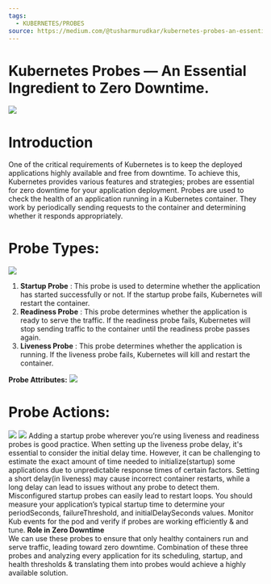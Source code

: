 ```yaml
---
tags:
  - KUBERNETES/PROBES
source: https://medium.com/@tusharmurudkar/kubernetes-probes-an-essential-ingredient-to-zero-downtime-eb16cf2cf3cf
---
```

# Kubernetes Probes — An Essential Ingredient to Zero Downtime.

![](https://miro.medium.com/v2/resize:fit:700/1*1Wibix3lac5jEPn1Nbwh-g.png) 


#  **Introduction** 

One of the critical requirements of Kubernetes is to keep the deployed applications highly available and free from downtime. To achieve this, Kubernetes provides various features and strategies; probes are essential for zero downtime for your application deployment. Probes are used to check the health of an application running in a Kubernetes container. They work by periodically sending requests to the container and determining whether it responds appropriately.


#  **Probe Types:** 

![](https://miro.medium.com/v2/resize:fit:700/1*CDYmzjkNSPSlP9tU1fuZNQ.png) 
1.   **Startup Probe** : This probe is used to determine whether the application has started successfully or not. If the startup probe fails, Kubernetes will restart the container.
2.   **Readiness Probe** : This probe determines whether the application is ready to serve the traffic. If the readiness probe fails, Kubernetes will stop sending traffic to the container until the readiness probe passes again.
3.   **Liveness Probe** : This probe determines whether the application is running. If the liveness probe fails, Kubernetes will kill and restart the container.

 **Probe Attributes:** 
![](https://miro.medium.com/v2/resize:fit:700/1*xIVcqiZBTbrEK-u7aWLJDw.png) 


# Probe Actions:

![](https://miro.medium.com/v2/resize:fit:700/1*Ll4ocCG5p58paHR7KEZpvw.png) 
![](https://miro.medium.com/v2/resize:fit:700/1*OQrkU5W2ar03vnGaVekqWQ.png) 
Adding a startup probe wherever you’re using liveness and readiness probes is good practice. When setting up the liveness probe delay, it's essential to consider the initial delay time. However, it can be challenging to estimate the exact amount of time needed to initialize(startup) some applications due to unpredictable response times of certain factors. Setting a short delay(in liveness) may cause incorrect container restarts, while a long delay can lead to issues without any probe to detect them.
Misconfigured startup probes can easily lead to restart loops. You should measure your application’s typical startup time to determine your periodSeconds, failureThreshold, and initialDelaySeconds values.
Monitor Kub events for the pod and verify if probes are working efficiently & and tune.
 **Role in Zero Downtime** \
We can use these probes to ensure that only healthy containers run and serve traffic, leading toward zero downtime. Combination of these three probes and analyzing every application for its scheduling, startup, and health thresholds & translating them into probes would achieve a highly available solution.